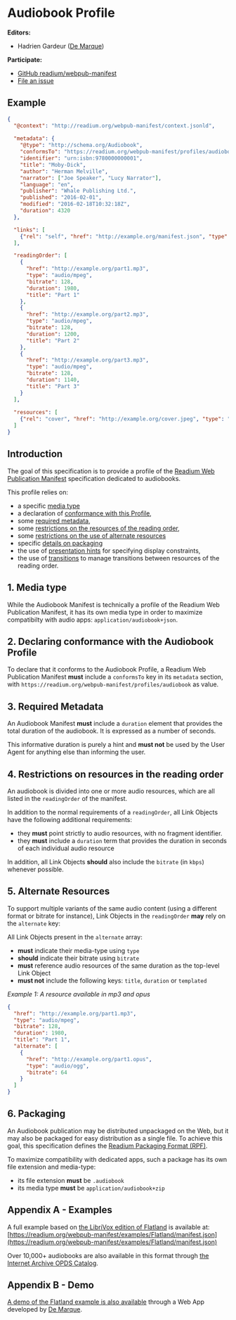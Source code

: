 # Audiobook Profile

**Editors:**

* Hadrien Gardeur ([De Marque](http://www.demarque.com))

**Participate:**

* [GitHub readium/webpub-manifest](https://github.com/readium/webpub-manifest)
* [File an issue](https://github.com/readium/webpub-manifest/issues)

## Example

```json
{
  "@context": "http://readium.org/webpub-manifest/context.jsonld",
  
  "metadata": {
    "@type": "http://schema.org/Audiobook",
    "conformsTo": "https://readium.org/webpub-manifest/profiles/audiobook",
    "identifier": "urn:isbn:9780000000001",
    "title": "Moby-Dick",
    "author": "Herman Melville",
    "narrator": ["Joe Speaker", "Lucy Narrator"],
    "language": "en",
    "publisher": "Whale Publishing Ltd.",
    "published": "2016-02-01",
    "modified": "2016-02-18T10:32:18Z",
    "duration": 4320
  },

  "links": [
    {"rel": "self", "href": "http://example.org/manifest.json", "type": "application/audiobook+json"},
  ],

  "readingOrder": [
    {
      "href": "http://example.org/part1.mp3", 
      "type": "audio/mpeg", 
      "bitrate": 128, 
      "duration": 1980, 
      "title": "Part 1"
    }, 
    {
      "href": "http://example.org/part2.mp3", 
      "type": "audio/mpeg", 
      "bitrate": 128, 
      "duration": 1200, 
      "title": "Part 2"
    }, 
    {
      "href": "http://example.org/part3.mp3", 
      "type": "audio/mpeg", 
      "bitrate": 128, 
      "duration": 1140, 
      "title": "Part 3"
    }
  ],
  
  "resources": [
    {"rel": "cover", "href": "http://example.org/cover.jpeg", "type": "image/jpeg", "height": 300, "width": 300}
  ]
}
```

## Introduction

The goal of this specification is to provide a profile of the [Readium Web Publication Manifest](https://readium.org/webpub-manifest) specification dedicated to audiobooks.

This profile relies on:

* a specific [media type](#1-media-type)
* a declaration of [conformance with this Profile](#2-declaring-conformance-with-the-audiobook-profile),
* some [required metadata](#3-required-metadata),
* some [restrictions on the resources of the reading order](#4-restrictions-on-the-resources-of-the-reading-order),
* some [restrictions on the use of alternate resources](#5-alternate-resources)
* specific [details on packaging](#6-packaging)
* the use of [presentation hints](../modules/presentation.md) for specifying display constraints, 
* the use of [transitions](../modules/transitions.md) to manage transitions between resources of the reading order.

## 1. Media type

While the Audiobook Manifest is technically a profile of the Readium Web Publication Manifest, it has its own media type in order to maximize compatibilty with audio apps: `application/audiobook+json`.

## 2. Declaring conformance with the Audiobook Profile

To declare that it conforms to the Audiobook Profile, a Readium Web Publication Manifest <strong class="rfc">must</strong> include a `conformsTo` key in its `metadata` section, with `https://readium.org/webpub-manifest/profiles/audiobook` as value.

## 3. Required Metadata

An Audiobook Manifest <strong class="rfc">must</strong> include a `duration` element that provides the total duration of the audiobook. It is expressed as a number of seconds.

This informative duration is purely a hint and <strong class="rfc">must not</strong> be used by the User Agent for anything else than informing the user.

## 4. Restrictions on resources in the reading order

An audiobook is divided into one or more audio resources, which are all listed in the `readingOrder` of the manifest.

In addition to the normal requirements of a `readingOrder`, all Link Objects have the following additional requirements:
 
 - they <strong class="rfc">must</strong> point strictly to audio resources, with no fragment identifier. 
 - they <strong class="rfc">must</strong> include a `duration` term that provides the duration in seconds of each individual audio resource

In addition, all Link Objects <strong class="rfc">should</strong> also include the `bitrate` (in `kbps`) whenever possible.

## 5. Alternate Resources

To support multiple variants of the same audio content (using a different format or bitrate for instance), Link Objects in the `readingOrder` <strong class="rfc">may</strong> rely on the `alternate` key:

All Link Objects present in the `alternate` array:

- <strong class="rfc">must</strong> indicate their media-type using `type`
- <strong class="rfc">should</strong> indicate their bitrate using `bitrate`
- <strong class="rfc">must</strong> reference audio resources of the same duration as the top-level Link Object
- <strong class="rfc">must not</strong> include the following keys: `title`, `duration` or `templated`

*Example 1: A resource available in mp3 and opus*

```json
{
  "href": "http://example.org/part1.mp3", 
  "type": "audio/mpeg", 
  "bitrate": 128, 
  "duration": 1980, 
  "title": "Part 1",
  "alternate": [
    {
      "href": "http://example.org/part1.opus", 
      "type": "audio/ogg", 
      "bitrate": 64
    }
  ]
}
```

## 6. Packaging

An Audiobook publication may be distributed unpackaged on the Web, but it may also be packaged for easy distribution as a single file. To achieve this goal, this specification defines the [Readium Packaging Format (RPF)](../packaging.md).

To maximize compatibility with dedicated apps, such a package has its own file extension and media-type:

- its file extension <strong class="rfc">must</strong> be `.audiobook`
- its media type <strong class="rfc">must</strong> be `application/audiobook+zip`

## Appendix A - Examples

A full example based on [the LibriVox edition of Flatland](https://librivox.org/flatland-a-romance-of-many-dimensions-by-edwin-abbott-abbott/) is available at: [https://readium.org/webpub-manifest/examples/Flatland/manifest.json](https://readium.org/webpub-manifest/examples/Flatland/manifest.json)

Over 10,000+ audiobooks are also available in this format through [the Internet Archive OPDS Catalog](https://bookserver.archive.org/).

## Appendix B - Demo

[A demo of the Flatland example is also available](https://player.cantookaudio.com/aHR0cHM6Ly9yZWFkaXVtLm9yZy93ZWJwdWItbWFuaWZlc3QvZXhhbXBsZXMvRmxhdGxhbmQvbWFuaWZlc3QuanNvbg==) through a Web App developed by [De Marque](https://www.demarque.com/). 
